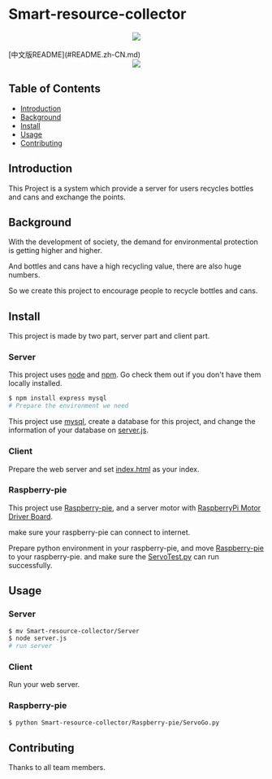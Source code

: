 # Smart-resource-collector
<div align="center">
  <img src="https://img.shields.io/badge/gitHub-MJU-brightgreen"/>
</div>
<br>[中文版README](#README.zh-CN.md)
<div align="center">  
  <img  src="https://github-readme-streak-stats.herokuapp.com?user=1250285855&theme=onedark&date_format=M%20j%5B%2C%20Y%5D" />
</div>

## Table of Contents
- [Introduction](#introduction)
- [Background](#background)
- [Install](#install)
- [Usage](#usage)
- [Contributing](#contributing)

## Introduction
This Project is a system which provide a server for users recycles bottles and cans and exchange the points.
## Background
With the development of society, the demand for environmental protection is getting higher and higher.

And bottles and cans have a high recycling value, there are also huge numbers.

So we create this project to encourage people to recycle bottles and cans.
## Install
This project is made by two part, server part and client part.
  ### Server
  This project uses [node](http://nodejs.org) and [npm](https://npmjs.com). Go check them out if you don't have them locally installed.

  ```sh
  $ npm install express mysql
  # Prepare the environment we need
  ```

  This project use [mysql](https://www.mysql.com), create a database for this project, and change the information of your database on [server.js](#server.js).

  ### Client
  Prepare the web server and set [index.html](#index.html) as your index.

  ### Raspberry-pie
  This project use [Raspberry-pie](https://www.raspberrypi.com), and a server motor with [RaspberryPi Motor Driver Board](https://github.com/emakefun/RaspberryPi-MotorDriveBoard).

  make sure your raspberry-pie can connect to internet.

  Prepare python environment in your raspberry-pie, and move [Raspberry-pie](#raspberry-pie) to your raspberry-pie. and make sure the [ServoTest.py](#ServoTest.py) can run successfully.
## Usage

  ### Server

  ```sh
  $ mv Smart-resource-collector/Server
  $ node server.js
  # run server
  ```

  ### Client
  Run your web server.

  ### Raspberry-pie
  ```sh
  $ python Smart-resource-collector/Raspberry-pie/ServoGo.py
  ```
## Contributing
Thanks to all team members.